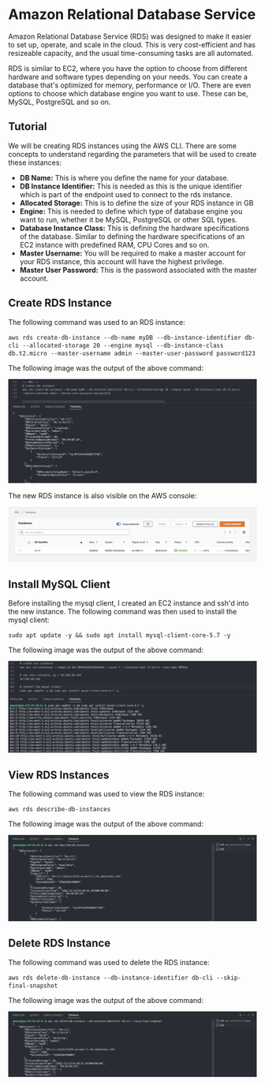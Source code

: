#  Amazon Relational Database Service 
Amazon Relational Database Service (RDS) was designed to make it easier to set up, operate, and scale in the cloud.
This is very cost-efficient and has resizeable capacity, and the usual time-consuming
tasks are all automated. <br>

RDS is similar to EC2, where you have the option to choose from different hardware and
software types depending on your needs. You can create a database that's optimized for
memory, performance or I/O. There are even options to choose which database engine you want to use. These can be, MySQL, PostgreSQL and so on.

## Tutorial 
We will be creating RDS instances using the AWS CLI. There are some concepts to understand regarding the
parameters that will be used to create these instances:
* **DB Name:** This is where you define the name for your database.
* **DB Instance Identifier:** This is needed as this is the unique identifier which is part of the endpoint used to connect to the rds instance.
* **Allocated Storage:** This is to define the size of your RDS instance in GB
* **Engine:** This is needed to define which type of database engine you want to run, whether it be MySQL, PostgreSQL or other SQL types.
* **Database Instance Class:** This is defining the hardware specifications of the database. Similar to defining the hardware specifications
of an EC2 instance with predefined RAM, CPU Cores and so on.
* **Master Username:** You will be required to make a master account for your RDS instance, this account will have the highest privilege.
* **Master User Password:** This is the password associated with the master account. <br>

## Create RDS Instance
The following command was used to an RDS instance:
```
aws rds create-db-instance --db-name myDB --db-instance-identifier db-cli --allocated-storage 20 --engine mysql --db-instance-class db.t2.micro --master-username admin --master-user-password password123
```

The following image was the output of the above command: <br>

![create-rds-instance](https://github.com/Adamcoakley/qa-community-images/blob/main/AWS/rds/rds-instance.png?raw=true)

The new RDS instance is also visible on the AWS console: <br>

![rds-instance-console](https://github.com/Adamcoakley/qa-community-images/blob/main/AWS/rds/rds-console.png?raw=true)

## Install MySQL Client
Before installing the mysql client, I created an EC2 instance and ssh'd into the new instance. The following command was then used to install the mysql client:
```
sudo apt update -y && sudo apt install mysql-client-core-5.7 -y
```

The following image was the output of the above command: <br>

![install-mysql-client](https://github.com/Adamcoakley/qa-community-images/blob/main/AWS/rds/install-mysql-client.png?raw=true)

## View RDS Instances
The following command was used to view the RDS instance:
```
aws rds describe-db-instances
```

The following image was the output of the above command: <br>

![view-rds-instance](https://github.com/Adamcoakley/qa-community-images/blob/main/AWS/rds/view-instances.png?raw=true)

## Delete RDS Instance
The following command was used to delete the RDS instance:
```
aws rds delete-db-instance --db-instance-identifier db-cli --skip-final-snapshot
```

The following image was the output of the above command: <br>

![delete-rds-instance](https://github.com/Adamcoakley/qa-community-images/blob/main/AWS/rds/delete-instance.png?raw=true)